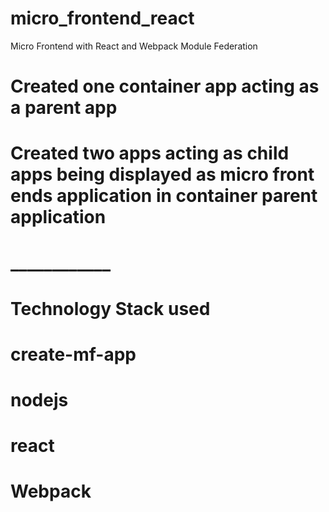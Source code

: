 # micro_frontend_react
Micro Frontend with React and  Webpack Module Federation

# Created one container app acting as a parent app
# Created two apps acting as child apps being displayed as micro front ends application in container parent application

# ____________

# Technology Stack used
# create-mf-app 
# nodejs
# react
# Webpack
